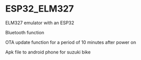 # ESP32_ELM327
ELM327 emulator with an ESP32

Bluetooth function

OTA update function for a period of 10 minutes after power on

Apk file to android phone for suzuki bike



